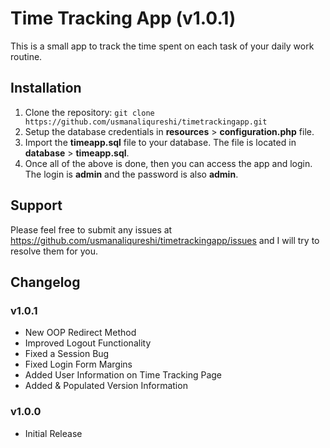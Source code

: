 # Time Tracking App (v1.0.1)

This is a small app to track the time spent on each task of your daily work routine.

## Installation

1. Clone the repository: ```git clone https://github.com/usmanaliqureshi/timetrackingapp.git```
2. Setup the database credentials in **resources** > **configuration.php** file.
3. Import the **timeapp.sql** file to your database. The file is located in **database** > **timeapp.sql**.
4. Once all of the above is done, then you can access the app and login. The login is **admin** and the password is also **admin**.

## Support

Please feel free to submit any issues at https://github.com/usmanaliqureshi/timetrackingapp/issues and I will try to resolve them for you.

## Changelog

### v1.0.1

- New OOP Redirect Method
- Improved Logout Functionality
- Fixed a Session Bug
- Fixed Login Form Margins
- Added User Information on Time Tracking Page
- Added & Populated Version Information

### v1.0.0

- Initial Release
